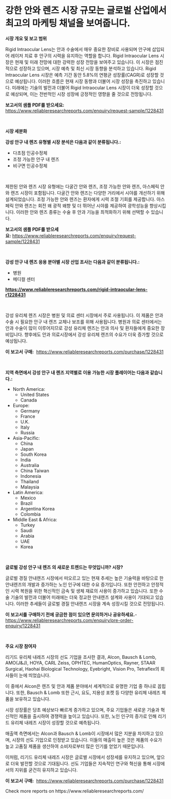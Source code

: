 <p><h1>강한 안와 렌즈 시장 규모는 글로벌 산업에서 최고의 마케팅 채널을 보여줍니다.</h1></p><p><strong>시장 개요 및 보고 범위</strong></p>
<p><p>Rigid Intraocular Lens는 안과 수술에서 매우 중요한 장비로 사용되며 안구에 삽입되어 레이저 치료 후 안구의 시력을 유지하는 역할을 합니다. Rigid Intraocular Lens 시장은 현재 및 미래 전망에 대한 강력한 성장 전망을 보여주고 있습니다. 이 시장은 점진적으로 성장하고 있으며, 시장 예측 및 최신 시장 동향을 분석하고 있습니다. Rigid Intraocular Lens 시장은 예측 기간 동안 5.8%의 연평균 성장률(CAGR)로 성장할 것으로 예상됩니다. 이러한 흐름은 현재 시장 동향과 더불어 시장 성장을 촉진하고 있습니다. 미래에는 기술의 발전과 더불어 Rigid Intraocular Lens 시장이 더욱 성장할 것으로 예상되며, 이는 전반적인 시장 성장에 긍정적인 영향을 줄 것으로 전망됩니다.</p></p>
<p><strong>보고서의 샘플 PDF를 받으세요:</strong> <a href="https://www.reliableresearchreports.com/enquiry/request-sample/1228431">https://www.reliableresearchreports.com/enquiry/request-sample/1228431</a></p>
<p>&nbsp;</p>
<p><strong>시장 세분화</strong></p>
<p><strong>강성 안구 내 렌즈 유형별 시장 분석은 다음과 같이 분류됩니다.:</strong></p>
<p><ul><li>다초점 인공수정체</li><li>조정 가능한 안구 내 렌즈</li><li>비구면 인공수정체</li></ul></p>
<p>&nbsp;</p>
<p><p>제한된 안와 렌즈 시장 유형에는 다굴간 안와 렌즈, 조정 가능한 안와 렌즈, 아스페릭 안와 렌즈 시장이 포함됩니다. 다굴간 안와 렌즈는 다양한 거리에서 시야를 개선하기 위해 설계되었습니다. 조정 가능한 안와 렌즈는 환자에게 시력 조절 기회를 제공합니다. 아스페릭 안와 렌즈는 회전 왜 광적 왜향 및 더 뛰어난 시야를 제공하여 광학성능을 향상시킵니다. 이러한 안와 렌즈 종류는 수술 후 안과 기능을 최적화하기 위해 선택할 수 있습니다.</p></p>
<p><strong>보고서의 샘플 PDF를 받으세요:</strong>&nbsp;<a href="https://www.reliableresearchreports.com/enquiry/request-sample/1228431">https://www.reliableresearchreports.com/enquiry/request-sample/1228431</a></p>
<p>&nbsp;</p>
<p><strong> 강성 안구 내 렌즈 응용 분야별 시장 산업 조사는 다음과 같이 분류됩니다.:</strong></p>
<p><ul><li>병원</li><li>메디컬 센터</li></ul></p>
<p><strong><a href="https://www.reliableresearchreports.com/rigid-intraocular-lens-r1228431">https://www.reliableresearchreports.com/rigid-intraocular-lens-r1228431</a></strong></p>
<p>&nbsp;</p>
<p><p>강성 유리체 렌즈 시장은 병원 및 의료 센터 시장에서 주로 사용됩니다. 이 제품은 안과 수술 시 필요한 안구 내 렌즈 교체나 보조를 위해 사용됩니다. 병원과 의료 센터에서는 안과 수술이 많이 이루어지므로 강성 유리체 렌즈는 안과 의사 및 환자들에게 중요한 장비입니다. 향후에도 안과 의료시장에서 강성 유리체 렌즈의 수요가 더욱 증가할 것으로 예상됩니다.</p></p>
<p><strong>이 보고서 구매:</strong>&nbsp; <a href="https://www.reliableresearchreports.com/purchase/1228431">https://www.reliableresearchreports.com/purchase/1228431</a></p>
<p>&nbsp;</p>
<p><strong>지역 측면에서 강성 안구 내 렌즈 지역별로 이용 가능한 시장 플레이어는 다음과 같습니다.:</strong></p>
<p><ul>
    <li>
        North America:
        <ul>
            <li>United States</li>
            <li>Canada</li>
        </ul>
    </li>
    <li>
        Europe:
        <ul>
            <li>Germany</li>
            <li>France</li>
            <li>U.K.</li>
            <li>Italy</li>
            <li>Russia</li>
        </ul>
    </li>
    <li>
        Asia-Pacific:
        <ul>
            <li>China</li>
            <li>Japan</li>
            <li>South Korea</li>
            <li>India</li>
            <li>Australia</li>
            <li>China Taiwan</li>
            <li>Indonesia</li>
            <li>Thailand</li>
            <li>Malaysia</li>
        </ul>
    </li>
    <li>
        Latin America:
        <ul>
            <li>Mexico</li>
            <li>Brazil</li>
            <li>Argentina Korea</li>
            <li>Colombia</li>
        </ul>
    </li>
    <li>
        Middle East & Africa:
        <ul>
            <li>Turkey</li>
            <li>Saudi</li>
            <li>Arabia</li>
            <li>UAE</li>
            <li>Korea</li>
        </ul>
    </li>
    </ul></p>
<p>&nbsp;</p>
<p><strong>글로벌 강성 안구 내 렌즈 의 새로운 트렌드는 무엇입니까? 시장?</strong></p>
<p><p>글로벌 경질 안내렌즈 시장에서 떠오르고 있는 현재 추세는 높은 기술력을 바탕으로 한 안내렌즈의 개발과 증가하는 노인 인구에 대한 수요 증가입니다. 또한 안전하고 안정적인 시력 복원을 위한 혁신적인 금속 및 생체 재료의 사용이 증가하고 있습니다. 또한 수술 기술의 발전과 더불어 미래에는 더욱 정교한 안내렌즈 설계와 사용이 기대되고 있습니다. 이러한 추세들이 글로벌 경질 안내렌즈 시장을 계속 성장시킬 것으로 전망됩니다.</p></p>
<p><strong>이 보고서를 구매하기 전에 궁금한 점이 있으면 문의하거나 공유하세요.</strong>- <a href="https://www.reliableresearchreports.com/enquiry/pre-order-enquiry/1228431">https://www.reliableresearchreports.com/enquiry/pre-order-enquiry/1228431</a></p>
<p>&nbsp;</p>
<p><strong>주요 시장 참여자</strong></p>
<p><p>리기드 유리체 내레즈 시장의 선도 기업을 조사한 결과, Alcon, Bausch & Lomb, AMO(J&J), HOYA, CARL Zeiss, OPHTEC, HumanOptics, Rayner, STAAR Surgical, Haohai Biological Technology, Eyebright, Vision Pro, Tetraflex의 회사들이 눈에 띄었습니다.</p><p>이 중에서 Alcon은 렌즈 및 안과 제품 분야에서 세계적으로 유명한 기업 중 하나로 꼽힙니다. 또한, Bausch & Lomb 또한 근시, 요도, 지용성 포켓 등 다양한 유리체 내레즈 제품을 보유하고 있습니다.</p><p>시장 성장률은 당초 예상보다 빠르게 증가하고 있으며, 주요 기업들은 새로운 기술과 혁신적인 제품을 출시하여 경쟁력을 높이고 있습니다. 또한, 노인 인구의 증가로 인해 리기드 유리체 내레즈 시장이 성장할 것으로 예측됩니다.</p><p>매출액 측면에서는 Alcon과 Bausch & Lomb이 시장에서 많은 지분을 차지하고 있으며, 시장의 선도 기업으로 인정받고 있습니다. 이들의 매출이 높은 것은 제품의 수요가 높고 고품질 제품을 생산하여 소비자로부터 많은 인기를 얻었기 때문입니다.</p><p>이처럼, 리기드 유리체 내레즈 시장은 글로벌 시장에서 성장세를 유지하고 있으며, 앞으로 더욱 발전할 것으로 기대됩니다. 선도 기업들은 지속적인 연구와 혁신을 통해 시장에서의 지위를 굳건히 유지하고 있습니다.</p></p>
<p><strong>이 보고서 구매:</strong>&nbsp;&nbsp;<a href="https://www.reliableresearchreports.com/purchase/1228431">https://www.reliableresearchreports.com/purchase/1228431</a></p>
<p>Check more reports on https://www.reliableresearchreports.com/</p>